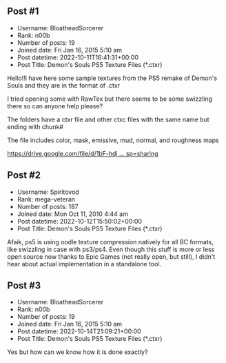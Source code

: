 ## Post #1
- Username: BloatheadSorcerer
- Rank: n00b
- Number of posts: 19
- Joined date: Fri Jan 16, 2015 5:10 am
- Post datetime: 2022-10-11T16:41:31+00:00
- Post Title: Demon's Souls PS5 Texture Files (*.ctxr)

Hello!!I have here some sample textures from the PS5 remake of Demon's Souls and they are in the format of .ctxr

I tried opening some with RawTex but there seems to be some swizzling there so can anyone help please?

The folders have a ctxr file and other ctxc files with the same name but ending with chunk#

The file includes color, mask, emissive, mud, normal, and roughness maps

[https://drive.google.com/file/d/1bF-hdj ... sp=sharing](https://drive.google.com/file/d/1bF-hdjkjbpQ8RU8FzeZu7EOHLtUHfFfH/view?usp=sharing)
## Post #2
- Username: Spiritovod
- Rank: mega-veteran
- Number of posts: 187
- Joined date: Mon Oct 11, 2010 4:44 am
- Post datetime: 2022-10-12T15:50:02+00:00
- Post Title: Demon's Souls PS5 Texture Files (*.ctxr)

Afaik, ps5 is using oodle texture compression natively for all BC formats, like swizzling in case with ps3/ps4. Even though this stuff is more or less open source now thanks to Epic Games (not really open, but still), I didn't hear about actual implementation in a standalone tool.
## Post #3
- Username: BloatheadSorcerer
- Rank: n00b
- Number of posts: 19
- Joined date: Fri Jan 16, 2015 5:10 am
- Post datetime: 2022-10-14T21:09:21+00:00
- Post Title: Demon's Souls PS5 Texture Files (*.ctxr)

Yes but how can we know how it is done exactly?
